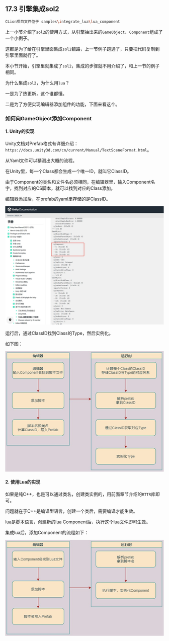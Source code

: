 ﻿## 17.3 引擎集成sol2

```bash
CLion项目文件位于 samples\integrate_lua\lua_component
```

上一小节介绍了`sol2`的使用方式，从引擎抽出来的`GameObject`、`Component`组成了一个小例子。

这都是为了给在引擎里面集成`sol2`铺路，上一节例子跑通了，只要把代码复制到引擎里面就行了。

本小节开始，引擎里就集成了`sol2`，集成的步骤就不用介绍了，和上一节的例子相同。

为什么集成`sol2`，为什么用`lua`？

一是为了热更新，这个谁都懂。

二是为了方便实现编辑器添加组件的功能，下面来看这个。

### 如何向GameObject添加Component

#### 1. Unity的实现

Unity文档对Prefab格式有详细介绍：`https://docs.unity3d.com/cn/current/Manual/TextSceneFormat.html`。

从Yaml文件可以猜测出大概的流程。

在Unity里，每一个Class都会生成一个唯一ID，就叫它ClassID。

由于Component的类名和文件名必须相同，在编辑器里，输入Component名字，找到对应的CS脚本，就可以找到对应的Class添加。

编辑器添加后，在prefab的yaml里存储的是ClassID。

![](../../imgs/integrate_lua/lua_component/unity_classid.jpg)

运行后，通过ClassID找到Class的Type，然后实例化。

如下图：

![](../../imgs/integrate_lua/lua_component/unity_add_component.jpg)

#### 2. 使用Lua的实现

如果是纯C++，也是可以通过类名，创建类实例的，用前面章节介绍的`RTTR`库即可。

问题就在于C++是编译型语言，创建一个类后，需要编译才能生效。

lua是脚本语言，创建新的lua Component后，执行这个lua文件即可生效。

集成lua后，添加Component的流程如下：

![](../../imgs/integrate_lua/lua_component/lua_add_component.jpg)



